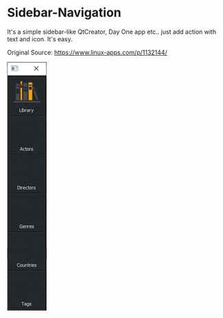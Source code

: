 # Sidebar-Navigation
It's a simple sidebar-like QtCreator, Day One app etc.. just add action with text and icon. It's easy.

Original Source: https://www.linux-apps.com/p/1132144/

![](https://github.com/Qt-Widgets/Sidebar-Navigation/blob/master/1.png)
